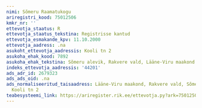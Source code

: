 ```yaml
---
nimi: Sõmeru Raamatukogu
ariregistri_kood: 75012506
kmkr_nr: ''
ettevotja_staatus: R
ettevotja_staatus_tekstina: Registrisse kantud
ettevotja_esmakande_kpv: 11.10.2000
ettevotja_aadress: .na
asukoht_ettevotja_aadressis: Kooli tn 2
asukoha_ehak_kood: 7892
asukoha_ehak_tekstina: Sõmeru alevik, Rakvere vald, Lääne-Viru maakond
indeks_ettevotja_aadressis: '44201'
ads_adr_id: 2679323
ads_ads_oid: .na
ads_normaliseeritud_taisaadress: Lääne-Viru maakond, Rakvere vald, Sõmeru alevik,
  Kooli tn 2
teabesysteemi_link: https://ariregister.rik.ee/ettevotja.py?ark=75012506&ref=rekvisiidid
---
```

